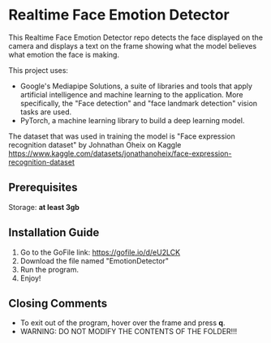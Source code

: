 # Realtime Face Emotion Detector

This Realtime Face Emotion Detector repo detects the face displayed on the camera and displays
a text on the frame showing what the model believes what emotion the face is making.

This project uses:
 - Google's Mediapipe Solutions, a suite of libraries and tools that apply artificial intelligence and machine learning to the application.
 More specifically, the "Face detection" and "face landmark detection" vision tasks are used.
 - PyTorch, a machine learning library to build a deep learning model.

The dataset that was used in training the model is "Face expression recognition dataset" by Johnathan Oheix on Kaggle
https://www.kaggle.com/datasets/jonathanoheix/face-expression-recognition-dataset

## Prerequisites
Storage: **at least 3gb**

## Installation Guide
 1. Go to the GoFile link: https://gofile.io/d/eU2LCK
 2. Download the file named "EmotionDetector"
 3. Run the program.
 4. Enjoy!

## Closing Comments
 - To exit out of the program, hover over the frame and press **q**.
 - WARNING: DO NOT MODIFY THE CONTENTS OF THE FOLDER!!!
